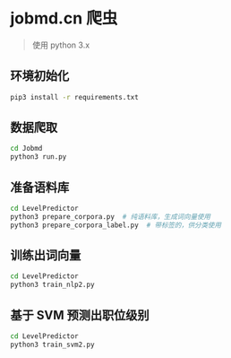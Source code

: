 # jobmd.cn 爬虫

> 使用 python 3.x

## 环境初始化

```bash
pip3 install -r requirements.txt
```

## 数据爬取

```bash
cd Jobmd
python3 run.py
```

## 准备语料库

```bash
cd LevelPredictor
python3 prepare_corpora.py  # 纯语料库，生成词向量使用
python3 prepare_corpora_label.py  # 带标签的，供分类使用
```

## 训练出词向量

```bash
cd LevelPredictor
python3 train_nlp2.py
```

## 基于 SVM 预测出职位级别

```bash
cd LevelPredictor
python3 train_svm2.py
```